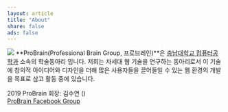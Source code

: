 ```yaml
---
layout: article
title: "About"
share: false
ads: false
---
```


<img src="{{ site.url }}/images/probrain-logo.jpg">  
**ProBrain(Professional Brain Group, 프로브레인)**은 <a href="https://computer.cnu.ac.kr">충남대학교 컴퓨터공학과</a> 소속의 학술동아리 입니다. 저희는 차세대 웹 기술을 연구하는 동아리로서 이 기술에 창의적 아이디어와 디자인을 더해 많은 사용자들을 끌어들일 수 있는 웹 환경의 개발을 목표로 삼고 활동 중에 있습니다.
  
  
2019 ProBrain 회장: 김수연 ()  
<a href="https://www.facebook.com/groups/ProBrain2012">ProBrain Facebook Group</a>